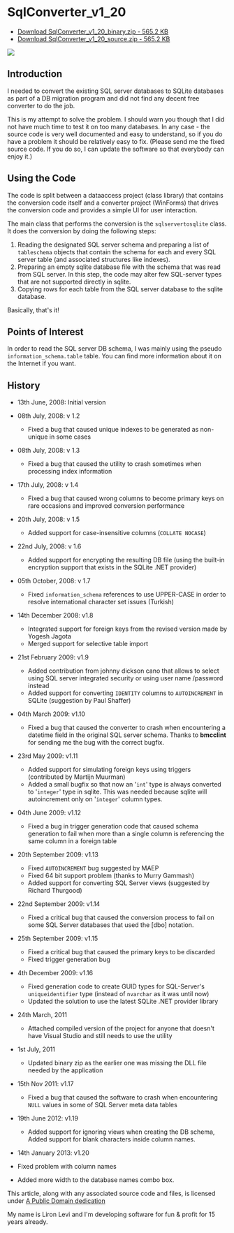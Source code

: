 # SqlConverter_v1_20

*   [Download SqlConverter\_v1\_20\_binary.zip - 565.2 KB](https://www.codeproject.com/KB/database/convsqlservertosqlite/SqlConverter_v1_20_binary.zip) 
*   [Download SqlConverter\_v1\_20\_source.zip - 565.2 KB](https://www.codeproject.com/KB/database/convsqlservertosqlite/SqlConverter_v1_20_source.zip) 
    

![](https://www.codeproject.com/Articles/26932/convsqlservertosqlite/converter.png)

Introduction
------------

I needed to convert the existing SQL server databases to SQLite databases as part of a DB migration program and did not find any decent free converter to do the job.

This is my attempt to solve the problem. I should warn you though that I did not have much time to test it on too many databases. In any case - the source code is very well documented and easy to understand, so if you do have a problem it should be relatively easy to fix. (Please send me the fixed source code. If you do so, I can update the software so that everybody can enjoy it.)

Using the Code
--------------

The code is split between a dataaccess project (class library) that contains the conversion code itself and a converter project (WinForms) that drives the conversion code and provides a simple UI for user interaction.

The main class that performs the conversion is the `sqlservertosqlite` class. It does the conversion by doing the following steps:

1.  Reading the designated SQL server schema and preparing a list of `tableschema` objects that contain the schema for each and every SQL server table (and associated structures like indexes).
2.  Preparing an empty sqlite database file with the schema that was read from SQL server. In this step, the code may alter few SQL-server types that are not supported directly in sqlite.
3.  Copying rows for each table from the SQL server database to the sqlite database.

Basically, that's it!

Points of Interest
------------------

In order to read the SQL server DB schema, I was mainly using the pseudo `information_schema.table` table. You can find more information about it on the Internet if you want.

History
-------

*   13th June, 2008: Initial version
*   08th July, 2008: v 1.2
    *   Fixed a bug that caused unique indexes to be generated as non-unique in some cases
*   08th July, 2008: v 1.3
    *   Fixed a bug that caused the utility to crash sometimes when processing index information
*   17th July, 2008: v 1.4
    *   Fixed a bug that caused wrong columns to become primary keys on rare occasions and improved conversion performance
*   20th July, 2008: v 1.5
    *   Added support for case-insensitive columns (`COLLATE NOCASE`)
*   22nd July, 2008: v 1.6
    *   Added support for encrypting the resulting DB file (using the built-in encryption support that exists in the SQLite .NET provider)
*   05th October, 2008: v 1.7
    *   Fixed `information_schema` references to use UPPER-CASE in order to resolve international character set issues (Turkish)
*   14th December 2008: v1.8
    *   Integrated support for foreign keys from the revised version made by Yogesh Jagota
    *   Merged support for selective table import
*   21st February 2009: v1.9
    *   Added contribution from johnny dickson cano that allows to select using SQL server integrated security or using user name /password instead
    *   Added support for converting `IDENTITY` columns to `AUTOINCREMENT` in SQLite (suggestion by Paul Shaffer)
*   04th March 2009: v1.10
    *   Fixed a bug that caused the converter to crash when encountering a datetime field in the original SQL server schema. Thanks to **bmcclint** for sending me the bug with the correct bugfix.
*   23rd May 2009: v1.11
    *   Added support for simulating foreign keys using triggers (contributed by Martijn Muurman)
    *   Added a small bugfix so that now an '`int`' type is always converted to '`integer`' type in sqlite. This was needed because sqlite will autoincrement only on '`integer`' column types.
*   04th June 2009: v1.12
    *   Fixed a bug in trigger generation code that caused schema generation to fail when more than a single column is referencing the same column in a foreign table
*   20th September 2009: v1.13
    *   Fixed `AUTOINCREMENT` bug suggested by MAEP
    *   Fixed 64 bit support problem (thanks to Murry Gammash)
    *   Added support for converting SQL Server views (suggested by Richard Thurgood)
*   22nd September 2009: v1.14
    *   Fixed a critical bug that caused the conversion process to fail on some SQL Server databases that used the \[dbo\] notation.
*   25th September 2009: v1.15
    *   Fixed a critical bug that caused the primary keys to be discarded
    *   Fixed trigger generation bug
*   4th December 2009: v1.16
    *   Fixed generation code to create GUID types for SQL-Server's `uniqueidentifier` type (instead of `nvarchar` as it was until now)
    *   Updated the solution to use the latest SQLite .NET provider library
*   24th March, 2011
    *   Attached compiled version of the project for anyone that doesn't have Visual Studio and still needs to use the utility
*   1st July, 2011
    *   Updated binary zip as the earlier one was missing the DLL file needed by the application
*   15th Nov 2011: v1.17
    *   Fixed a bug that caused the software to crash when encountering `NULL` values in some of SQL Server meta data tables
*   19th June 2012: v1.19
    *   Added support for ignoring views when creating the DB schema, Added support for blank characters inside column names.
*    14th January 2013: v1.20

*   Fixed problem with column names
*   Added more width to the database names combo box. 

This article, along with any associated source code and files, is licensed under [A Public Domain dedication](http://creativecommons.org/licenses/publicdomain/)

My name is Liron Levi and I'm developing software for fun & profit for 15 years already.
